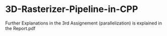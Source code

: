 # 3D-Rasterizer-Pipeline-in-CPP

Further Explanations in the 3rd Assignement (parallelization) is explained in the Report.pdf
